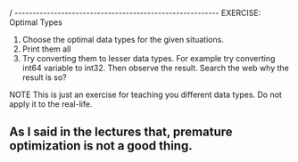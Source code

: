 / ---------------------------------------------------------
 EXERCISE: Optimal Types

  1. Choose the optimal data types for the given situations.
  2. Print them all
  3. Try converting them to lesser data types.
     For example try converting int64 variable to int32.
     Then observe the result.
     Search the web why the result is so?

 NOTE
  This is just an exercise for teaching you different
  data types. Do not apply it to the real-life.

  As I said in the lectures that, premature optimization
  is not a good thing.
 ---------------------------------------------------------